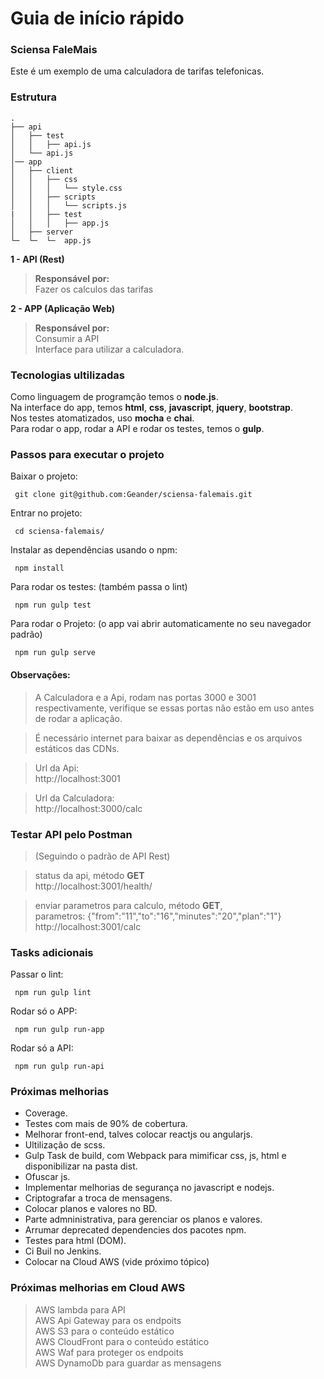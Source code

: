 # Guia de início rápido

### Sciensa FaleMais
Este é um exemplo de uma calculadora de tarifas telefonicas.

### Estrutura

    .
    ├── api
    │   ├── test
    │   │   ├── api.js
    │   └── api.js
    │── app
    │   ├── client
    │   │   ├── css
    │   │   │   └── style.css
    │   │   ├── scripts
    │   │   │   └── scripts.js
    |   │   ├── test
    │   │   │   ├── app.js
    │   ├── server
    └─  └─  └─  app.js


**1 - API (Rest)**
>**Responsável por:**<br />
>Fazer os calculos das tarifas<br />

**2 - APP (Aplicação Web)**
>**Responsável por:**<br />
>Consumir a API<br />
>Interface para utilizar a calculadora.

### Tecnologias ultilizadas
Como linguagem de programção temos o **node.js**.<br />
Na interface do app, temos **html**, **css**, **javascript**, **jquery**, **bootstrap**.<br />
Nos testes atomatizados, uso **mocha** e **chai**.<br />
Para rodar o app, rodar a API e rodar os testes, temos o **gulp**.<br />

### Passos para executar o projeto

Baixar o projeto:
```
 git clone git@github.com:Geander/sciensa-falemais.git
```

Entrar no projeto:

```
 cd sciensa-falemais/
```

Instalar as dependências usando o npm:
```
 npm install
```

Para rodar os testes:
(também passa o lint)
```
 npm run gulp test
```

Para rodar o Projeto:
(o app vai abrir automaticamente no seu navegador padrão)
```
 npm run gulp serve
```

#### Observações:
>A Calculadora e a Api, rodam nas portas 3000 e 3001 respectivamente, verifique se essas portas não estão em uso antes de rodar a aplicação.

>É necessário internet para baixar as dependências e os arquivos estáticos das CDNs.

>Url da Api:<br />
>http://localhost:3001

>Url da Calculadora:<br />
>http://localhost:3000/calc <br />


### Testar API pelo Postman
>(Seguindo o padrão de API Rest)<br />

>status da api, método **GET**<br />
>http://localhost:3001/health/<br />

>enviar parametros para calculo, método **GET**,<br /> parametros: {"from":"11","to":"16","minutes":"20","plan":"1"}<br />
>http://localhost:3001/calc


### Tasks adicionais
Passar o lint:
```
 npm run gulp lint
```

Rodar só o APP:

```
 npm run gulp run-app
```

Rodar só a API:
```
 npm run gulp run-api
```

### Próximas melhorias
- Coverage.
- Testes com mais de 90% de cobertura.
- Melhorar front-end, talves colocar reactjs ou angularjs.
- Ultilização de scss.
- Gulp Task de build, com Webpack para mimificar css, js, html e disponibilizar na pasta dist.
- Ofuscar js.
- Implementar melhorias de segurança no javascript e nodejs.
- Criptografar a troca de mensagens.
- Colocar planos e valores no BD.
- Parte admninistrativa, para gerenciar os planos e valores.
- Arrumar deprecated dependencies dos pacotes npm.
- Testes para html (DOM).
- Ci Buil no Jenkins.
- Colocar na Cloud AWS (vide próximo tópico)

### Próximas melhorias em Cloud AWS
>AWS lambda para API<br />
>AWS Api Gateway para os endpoits<br />
>AWS S3 para o conteúdo estático<br />
>AWS CloudFront para o conteúdo estático<br />
>AWS Waf para proteger os endpoits<br />
>AWS DynamoDb para guardar as mensagens<br />
